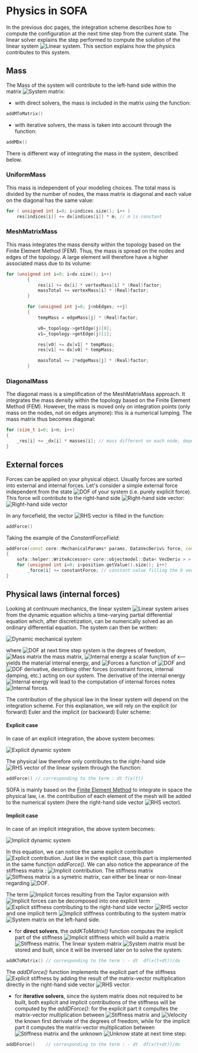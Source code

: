 Physics in SOFA
===============

In the previous doc pages, the integration scheme describes how to compute the configuration at the next time step from the current state. The linear solver explains the step performed to compute the solution of the linear system <img src="https://latex.codecogs.com/gif.latex?$$\mathbf{A}x=b$$" title="Linear system" />. This section explains how the physics contributes to this system.

Mass
----

The Mass of the system will contribute to the left-hand side within the matrix <img src="https://latex.codecogs.com/gif.latex?$$\mathbf{A}$$" title="System matrix" />:

* with direct solvers, the mass is included in the matrix using the function:
``` cpp
addMToMatrix()
```
* with iterative solvers, the mass is taken into account through the function:
``` cpp
addMDx()
```

There is different way of integrating the mass in the system, described below.


### UniformMass ###

This mass is independent of your modeling choices. The total mass is divided by the number of nodes, the mass matrix is diagonal and each value on the diagonal has the same value:
``` cpp
for ( unsigned int i=0; i<indices.size(); i++ )
    res[indices[i]] += dx[indices[i]] * m; // m is constant
```


### MeshMatrixMass ###

This mass integrates the mass density within the topology based on the Finite Element Method (FEM). Thus, the mass is spread on the nodes and edges of the topology. A large element will therefore have a higher associated mass due to its volume:
``` cpp
for (unsigned int i=0; i<dx.size(); i++)
        {
            res[i] += dx[i] * vertexMass[i] * (Real)factor;
            massTotal += vertexMass[i] * (Real)factor;
        }

        for (unsigned int j=0; j<nbEdges; ++j)
        {
            tempMass = edgeMass[j] * (Real)factor;

            v0=_topology->getEdge(j)[0];
            v1=_topology->getEdge(j)[1];

            res[v0] += dx[v1] * tempMass;
            res[v1] += dx[v0] * tempMass;

            massTotal += 2*edgeMass[j] * (Real)factor;
        }
```

### DiagonalMass ###

The diagonal mass is a simplification of the MeshMatrixMass approach. It integrates the mass density within the topology based on the Finite Element Method (FEM). However, the mass is moved only on integration points (only mass on the nodes, not on edges anymore): this is a numerical lumping. The mass matrix thus becomes diagonal:
``` cpp
for (size_t i=0; i<n; i++)
{
    _res[i] += _dx[i] * masses[i]; // mass different on each node, depending on the topology
}
```



External forces
---------------

Forces can be applied on your physical object. Usually forces are sorted into external and internal forces. Let's consider a simple external force independent from the state <img src="https://latex.codecogs.com/gif.latex?$$x$$" title="DOF" /> of your system (i.e. purely explicit force). This force will contribute to the right-hand side <img src="https://latex.codecogs.com/gif.latex?$$b$$" title="Right-hand side vector" />: <img src="https://latex.codecogs.com/gif.latex?$$\mathbf{A}x=b=f_{ext}$$" title="Right-hand side vector" />

In any forcefield, the vector <img src="https://latex.codecogs.com/gif.latex?$$b$$" title="RHS vector" /> is filled in the function:
``` cpp
addForce()
```

Taking the example of the *ConstantForceField*:
``` cpp
addForce(const core::MechanicalParams* params, DataVecDeriv& force, const DataVecCoord& position, const DataVecDeriv&)
{
    sofa::helper::WriteAccessor< core::objectmodel::Data< VecDeriv > > _force = force;
	for (unsigned int i=0; i<position.getValue().size(); i++)
		_force[i] += constantForce; // constant value filling the b vector
}
```


Physical laws (internal forces)
-------------------------------

Looking at continuum mechanics, the linear system <img src="https://latex.codecogs.com/gif.latex?$$\mathbf{A}x=b$$" title="Linear system" /> arises from the dynamic equation whichis a time-varying partial differential equation which, after discretization, can be numerically solved as an ordinary differential equation. The system can then be written:

<img src="https://latex.codecogs.com/gif.latex?$$\mathbf{M}\ddot{x}=f_{ext}-\textstyle\frac{\partial%20E}{\partial%20x}$$" title="Dynamic mechanical system" />

where <img src="https://latex.codecogs.com/gif.latex?$$x$$" title="DOF at next time step system" /> is the degrees of freedom, <img src="https://latex.codecogs.com/gif.latex?$$\mathbf{M}$$" title="Mass matrix" /> the mass matrix, <img src="https://latex.codecogs.com/gif.latex?$$E$$" title="Internal energy" /> a scalar function of x—yields the material internal energy, and <img src="https://latex.codecogs.com/gif.latex?$$f$$" title="Forces" /> a function of <img src="https://latex.codecogs.com/gif.latex?$$x$$" title="DOF" /> and <img src="https://latex.codecogs.com/gif.latex?$$\dot{x}$$" title="DOF derivative" />, describing other forces (constraint forces, internal damping, etc.) acting on our system. The derivative of the internal energy <img src="https://latex.codecogs.com/gif.latex?$$E$$" title="Internal energy" /> will lead to the computation of internal forces notes <img src="https://latex.codecogs.com/gif.latex?$$f=-\textstyle\frac{\partial%20E}{\partial%20x}$$" title="Internal forces" />.

The contribution of the physical law in the linear system will depend on the integration scheme. For this explanation, we will rely on the explicit (or forward) Euler and the implicit (or backward) Euler scheme:

#### Explicit case ####

In case of an explicit integration, the above system becomes:

<img src="https://latex.codecogs.com/gif.latex?$$\mathbf{M}\Delta%20v=dt\left(f(x(t))\right)$$" title="Explicit dynamic system" />

The physical law therefore only contributes to the right-hand side <img src="https://latex.codecogs.com/gif.latex?$$b$$" title="RHS vector" /> of the linear system through the function:

``` cpp
addForce() // corresponding to the term : dt f(x(t))
```
SOFA is mainly based on the [Finite Element Method](https://en.wikipedia.org/wiki/Finite_element_method) to integrate in space the physical law, i.e. the contribution of each element of the mesh will be added to the numerical system (here the right-hand side vector <img src="https://latex.codecogs.com/gif.latex?$$b$$" title="RHS vector" />). 


#### Implicit case ####

In case of an implicit integration, the above system becomes:

<img src="https://latex.codecogs.com/gif.latex?$$\mathbf{M}\Delta%20v=dt\left(f(x(t))+\textstyle\frac{\partial%20f}{\partial%20x}\Delta%20x+\textstyle\frac{\partial%20f}{\partial%20v}\Delta%20v\right)$$" title="Implicit dynamic system" />

In this equation, we can notice the same explicit contribution <img src="https://latex.codecogs.com/gif.latex?$$dt\left(f(x(t))\right)$$" title="Explicit contribution" />. Just like in the explicit case, this part is implemented in the same function _addForce()_. We can also notice the appearance of the stiffness matrix : <img src="https://latex.codecogs.com/gif.latex?$$\mathbf{K}_{ij}=\textstyle\frac{\partial%20f_i}{\partial%20x_j}$$" title="Implicit contribution" />. The stiffness matrix <img src="https://latex.codecogs.com/gif.latex?$$\mathbf{K}$$" title="Stiffness matrix" /> is a symetric matrix, can either be linear or non-linear regarding <img src="https://latex.codecogs.com/gif.latex?$$x$$" title="DOF" />.

The term <img src="https://latex.codecogs.com/gif.latex?$$dt\textstyle\frac{\partial%20f}{\partial%20x}\Delta%20x$$" title="Implicit forces" /> resulting from the Taylor expansion with <img src="https://latex.codecogs.com/gif.latex?$$\Delta%20x=dt(v+\Delta%20v)$$" title="Implicit forces" /> can be decomposed into one explicit term <img src="https://latex.codecogs.com/gif.latex?$$dt\textstyle\frac{\partial%20f}{\partial%20x}v$$" title="Explicit stiffness" /> contributing to the right-hand side vector <img src="https://latex.codecogs.com/gif.latex?$$b$$" title="RHS vector" /> and one implicit term <img src="https://latex.codecogs.com/gif.latex?$$dt\textstyle\frac{\partial%20f}{\partial%20x}\Delta%20v$$" title="Implicit stiffness" /> contributing to the system matrix <img src="https://latex.codecogs.com/gif.latex?$$\mathbf{A}$$" title="System matrix" /> on the left-hand side.


* for **direct solvers**, the *addKToMatrix()* function computes the implicit part of the stiffness <img src="https://latex.codecogs.com/gif.latex?$$dt\textstyle\frac{\partial%20f}{\partial%20x}\Delta%20v$$" title="Implicit stiffness" /> which will build a matrix <img src="https://latex.codecogs.com/gif.latex?$$\mathbf{K}$$" title="Stiffness matrix" />. The linear system matrix <img src="https://latex.codecogs.com/gif.latex?$$\mathbf{A}$$" title="System matrix" /> must be stored and built, since it will be inversed later on to solve the system.
``` cpp
addKToMatrix() // corresponding to the term : - dt  df(x(t+dt))/dx
```
The *addDForce()* function implements the explicit part of the stiffness <img src="https://latex.codecogs.com/gif.latex?$$dt\textstyle\frac{\partial%20f}{\partial%20x}v$$" title="Explicit stiffness" /> by adding the result of the matrix-vector multiplication directly in the right-hand side vector <img src="https://latex.codecogs.com/gif.latex?$$b$$" title="RHS vector" />.

* for **iterative solvers**, since the system matrix does not required to be built, both explicit and implicit contributions of the stiffness will be computed by the *addDForce()*: for the explicit part it compultes the matrix-vector multiplication between <img src="https://latex.codecogs.com/gif.latex?$$\mathbf{K}$$" title="Stiffness matrix" /> and <img src="https://latex.codecogs.com/gif.latex?$$v$$" title="Velocity" /> the known first derivate of the degrees of freedom, while for the implicit part it computes the matrix-vector multiplication between <img src="https://latex.codecogs.com/gif.latex?$$\mathbf{K}$$" title="Stiffness matrix" /> and the unknown <img src="https://latex.codecogs.com/gif.latex?$$\Delta%20v$$" title="Unknow state at next time step" />:
``` cpp
addDForce()    // corresponding to the term : - dt  df(x(t+dt))/dx
```
